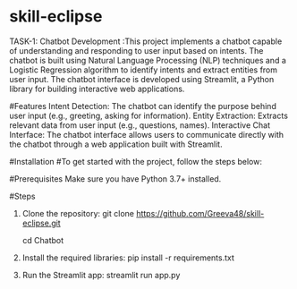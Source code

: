 # skill-eclipse
TASK-1: Chatbot Development :This project implements a chatbot capable of understanding and responding to user input based on intents. The chatbot is built using Natural Language Processing (NLP) techniques and a Logistic Regression algorithm to identify intents and extract entities from user input. The chatbot interface is developed using Streamlit, a Python library for building interactive web applications.

#Features
Intent Detection: The chatbot can identify the purpose behind user input (e.g., greeting, asking for information).
Entity Extraction: Extracts relevant data from user input (e.g., questions, names).
Interactive Chat Interface: The chatbot interface allows users to communicate directly with the chatbot through a web application built with Streamlit.

#Installation
#To get started with the project, follow the steps below:

#Prerequisites
Make sure you have Python 3.7+ installed.

#Steps

1. Clone the repository:
   git clone https://github.com/Greeva48/skill-eclipse.git
   
   cd Chatbot
   
2. Install the required libraries:
   pip install -r requirements.txt

3. Run the Streamlit app:
   streamlit run app.py


